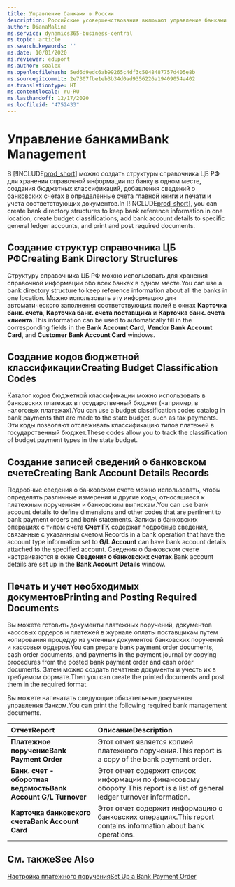```yaml
---
title: Управление банками в России
description: Российские усовершенствования включают управление банками.
author: DianaMalina
ms.service: dynamics365-business-central
ms.topic: article
ms.search.keywords: ''
ms.date: 10/01/2020
ms.reviewer: edupont
ms.author: soalex
ms.openlocfilehash: 5ed6d9edc6ab99265c4df3c5048487757d405e8b
ms.sourcegitcommit: 2e7307fbe1eb3b34d0ad9356226a19409054a402
ms.translationtype: HT
ms.contentlocale: ru-RU
ms.lasthandoff: 12/17/2020
ms.locfileid: "4752433"
---
```

# <a name="bank-management"></a><span data-ttu-id="d1648-103">Управление банками</span><span class="sxs-lookup"><span data-stu-id="d1648-103">Bank Management</span></span>

<span data-ttu-id="d1648-104">В [!INCLUDE[prod_short](../../includes/prod_short.md)] можно создать структуры справочника ЦБ РФ для хранения справочной информации по банку в одном месте, создания бюджетных классификаций, добавления сведений о банковских счетах в определенные счета главной книги и печати и учета соответствующих документов.</span><span class="sxs-lookup"><span data-stu-id="d1648-104">In [!INCLUDE[prod_short](../../includes/prod_short.md)], you can create bank directory structures to keep bank reference information in one location, create budget classifications, add bank account details to specific general ledger accounts, and print and post required documents.</span></span>

 

## <a name="creating-bank-directory-structures"></a><span data-ttu-id="d1648-105">Создание структур справочника ЦБ РФ</span><span class="sxs-lookup"><span data-stu-id="d1648-105">Creating Bank Directory Structures</span></span>

<span data-ttu-id="d1648-106">Структуру справочника ЦБ РФ можно использовать для хранения справочной информации обо всех банках в одном месте.</span><span class="sxs-lookup"><span data-stu-id="d1648-106">You can use a bank directory structure to keep reference information about all the banks in one location.</span></span> <span data-ttu-id="d1648-107">Можно использовать эту информацию для автоматического заполнения соответствующих полей в окнах **Карточка банк. счета**, **Карточка банк. счета поставщика** и **Карточка банк. счета клиента**.</span><span class="sxs-lookup"><span data-stu-id="d1648-107">This information can be used to automatically fill in the corresponding fields in the **Bank Account Card**, **Vendor Bank Account Card**, and **Customer Bank Account Card** windows.</span></span>

 

## <a name="creating-budget-classification-codes"></a><span data-ttu-id="d1648-108">Создание кодов бюджетной классификации</span><span class="sxs-lookup"><span data-stu-id="d1648-108">Creating Budget Classification Codes</span></span>

<span data-ttu-id="d1648-109">Каталог кодов бюджетной классификации можно использовать в банковских платежах в государственный бюджет (например, в налоговых платежах).</span><span class="sxs-lookup"><span data-stu-id="d1648-109">You can use a budget classification codes catalog in bank payments that are made to the state budget, such as tax payments.</span></span> <span data-ttu-id="d1648-110">Эти коды позволяют отслеживать классификацию типов платежей в государственный бюджет.</span><span class="sxs-lookup"><span data-stu-id="d1648-110">These codes allow you to track the classification of budget payment types in the state budget.</span></span>

 

## <a name="creating-bank-account-details-records"></a><span data-ttu-id="d1648-111">Создание записей сведений о банковском счете</span><span class="sxs-lookup"><span data-stu-id="d1648-111">Creating Bank Account Details Records</span></span>

<span data-ttu-id="d1648-112">Подробные сведения о банковском счете можно использовать, чтобы определять различные измерения и другие коды, относящиеся к платежным поручениям и банковским выпискам.</span><span class="sxs-lookup"><span data-stu-id="d1648-112">You can use bank account details to define dimensions and other codes that are pertinent to bank payment orders and bank statements.</span></span> <span data-ttu-id="d1648-113">Записи в банковских операциях с типом счета **Счет ГК** содержат подробные сведения, связанные с указанным счетом.</span><span class="sxs-lookup"><span data-stu-id="d1648-113">Records in a bank operation that have the account type information set to **G/L Account** can have bank account details attached to the specified account.</span></span> <span data-ttu-id="d1648-114">Сведения о банковском счете настраиваются в окне **Сведения о банковских счетах**.</span><span class="sxs-lookup"><span data-stu-id="d1648-114">Bank account details are set up in the **Bank Account Details** window.</span></span>

 

## <a name="printing-and-posting-required-documents"></a><span data-ttu-id="d1648-115">Печать и учет необходимых документов</span><span class="sxs-lookup"><span data-stu-id="d1648-115">Printing and Posting Required Documents</span></span>

<span data-ttu-id="d1648-116">Вы можете готовить документы платежных поручений, документов кассовых ордеров и платежей в журнале оплаты поставщикам путем копирования процедур из учтенных документов банковских поручений и кассовых ордеров.</span><span class="sxs-lookup"><span data-stu-id="d1648-116">You can prepare bank payment order documents, cash order documents, and payments in the payment journal by copying procedures from the posted bank payment order and cash order documents.</span></span> <span data-ttu-id="d1648-117">Затем можно создать печатные документы и учесть их в требуемом формате.</span><span class="sxs-lookup"><span data-stu-id="d1648-117">Then you can create the printed documents and post them in the required format.</span></span>

 

<span data-ttu-id="d1648-118">Вы можете напечатать следующие обязательные документы управления банком.</span><span class="sxs-lookup"><span data-stu-id="d1648-118">You can print the following required bank management documents.</span></span> 

| <span data-ttu-id="d1648-119">Отчет</span><span class="sxs-lookup"><span data-stu-id="d1648-119">Report</span></span>                        | <span data-ttu-id="d1648-120">Описание</span><span class="sxs-lookup"><span data-stu-id="d1648-120">Description</span></span>                                                  |
| :---------------------------- | :----------------------------------------------------------- |
| <span data-ttu-id="d1648-121">**Платежное поручение**</span><span class="sxs-lookup"><span data-stu-id="d1648-121">**Bank Payment Order**</span></span>        | <span data-ttu-id="d1648-122">Этот отчет является копией платежного поручения.</span><span class="sxs-lookup"><span data-stu-id="d1648-122">This report is a copy of the bank payment order.</span></span>             |
| <span data-ttu-id="d1648-123">**Банк. счет - оборотная ведомость**</span><span class="sxs-lookup"><span data-stu-id="d1648-123">**Bank Account G/L Turnover**</span></span> | <span data-ttu-id="d1648-124">Этот отчет содержит список информации по финансовому обороту.</span><span class="sxs-lookup"><span data-stu-id="d1648-124">This report is a list of general ledger turnover information.</span></span> |
| <span data-ttu-id="d1648-125">**Карточка банковского счета**</span><span class="sxs-lookup"><span data-stu-id="d1648-125">**Bank Account Card**</span></span>         | <span data-ttu-id="d1648-126">Этот отчет содержит информацию о банковских операциях.</span><span class="sxs-lookup"><span data-stu-id="d1648-126">This report contains information about bank operations.</span></span>      |

 

## <a name="see-also"></a><span data-ttu-id="d1648-127">См. также</span><span class="sxs-lookup"><span data-stu-id="d1648-127">See Also</span></span> 

[<span data-ttu-id="d1648-128">Настройка платежного поручения</span><span class="sxs-lookup"><span data-stu-id="d1648-128">Set Up a Bank Payment Order</span></span>](How-to-Set-Up-a-Bank-Payment-Order.md)
